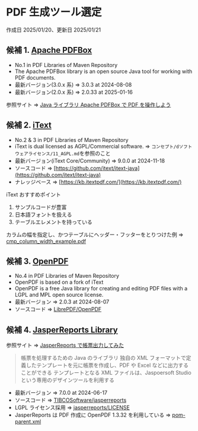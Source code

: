 # PDF 生成ツール選定

作成日 2025/01/20、更新日 2025/01/21

## 候補 1. [Apache PDFBox](https://pdfbox.apache.org/)

- No.1 in PDF Libraries of Maven Repository
- The Apache PDFBox library is an open source Java tool for working with PDF documents.
- 最新バージョン(3.0.x 系) => 3.0.3 at 2024-08-08
- 最新バージョン(2.0.x 系) => 2.0.33 at 2025-01-16

参照サイト => [Java ライブラリ Apache PDFBox で PDF を操作しよう](https://weblabo.oscasierra.net/java-pdfbox-1/)

## 候補 2. [iText](https://itextpdf.com/)

- No.2 & 3 in PDF Libraries of Maven Repository
- iText is dual licensed as AGPL/Commercial software. => `コンセプト/dソフトウェアライセンス/11_AGPL.md`を参照のこと
- 最新バージョン(iText Core/Community) => 9.0.0 at 2024-11-18
- ソースコード => [https://github.com/itext/itext-java](https://github.com/itext/itext-java)
- ナレッジベース => [https://kb.itextpdf.com/](https://kb.itextpdf.com/)

iText おすすめポイント

1. サンプルコードが豊富
1. 日本語フォントを扱える
1. テーブルエレメントを持っている

カラムの幅を指定し、かつテーブルにヘッダー・フッターをとりつけた例 => [cmp_column_width_example.pdf](https://github.com/itext/itext-publications-examples-java/blob/develop/cmpfiles/sandbox/tables/cmp_column_width_example.pdf)

## 候補 3. [OpenPDF](https://librepdf.github.io/OpenPDF/)

- No.4 in PDF Libraries of Maven Repository
- OpenPDF is based on a fork of iText
- OpenPDF is a free Java library for creating and editing PDF files with a LGPL and MPL open source license.
- 最新バージョン => 2.0.3 at 2024-08-07
- ソースコード => [LibrePDF/OpenPDF](https://github.com/LibrePDF/OpenPDF)

## 候補 4. [JasperReports Library](https://community.jaspersoft.com/download-jaspersoft/community-edition/)

参照サイト => [JasperReports で帳票出力してみた](https://dev.classmethod.jp/articles/jasperreports-tutorial/)

> 帳票を処理するための Java のライブラリ
> 独自の XML フォーマットで定義したテンプレートを元に帳票を作成し、PDF や Excel などに出力することができる
> テンプレートとなる XML ファイルは、Jaspoersoft Studio という専用のデザインツールを利用する

- 最新バージョン => 7.0.0 at 2024-06-17
- ソースコード => [TIBCOSoftware/jasperreports](https://github.com/TIBCOSoftware/jasperreports)
- LGPL ライセンス採用 => [jasperreports/LICENSE](https://github.com/TIBCOSoftware/jasperreports/blob/master/LICENSE)
- JasperReports は PDF 作成に OpenPDF 1.3.32 を利用している => [pom-parent.xml](https://github.com/TIBCOSoftware/jasperreports/blob/7.0.0/pom-parent.xml)
